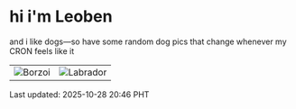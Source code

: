 # hi i'm Leoben

and i like dogs—so have some random dog pics that change whenever my CRON feels like it

|  |  |
|--------|----------|
| ![Borzoi](https://random-dog-vercel.vercel.app/api/random-borzoi?v=1761655577) | ![Labrador](https://random-dog-vercel.vercel.app/api/random-labrador?v=1761655577) |

Last updated: 2025-10-28 20:46 PHT
